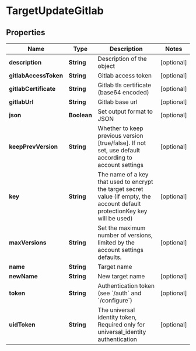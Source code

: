 

# TargetUpdateGitlab


## Properties

Name | Type | Description | Notes
------------ | ------------- | ------------- | -------------
**description** | **String** | Description of the object |  [optional]
**gitlabAccessToken** | **String** | Gitlab access token |  [optional]
**gitlabCertificate** | **String** | Gitlab tls certificate (base64 encoded) |  [optional]
**gitlabUrl** | **String** | Gitlab base url |  [optional]
**json** | **Boolean** | Set output format to JSON |  [optional]
**keepPrevVersion** | **String** | Whether to keep previous version [true/false]. If not set, use default according to account settings |  [optional]
**key** | **String** | The name of a key that used to encrypt the target secret value (if empty, the account default protectionKey key will be used) |  [optional]
**maxVersions** | **String** | Set the maximum number of versions, limited by the account settings defaults. |  [optional]
**name** | **String** | Target name | 
**newName** | **String** | New target name |  [optional]
**token** | **String** | Authentication token (see &#x60;/auth&#x60; and &#x60;/configure&#x60;) |  [optional]
**uidToken** | **String** | The universal identity token, Required only for universal_identity authentication |  [optional]



